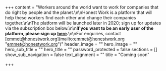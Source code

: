 +++
content = "Workers around the world want to work for companies that do right by people and the planet.\n\nHonest Work is a platform that will help these workers find each other and change their companies together.\n\nThe platform will be launched later in 2020; sign up for updates via the subscription box below.\n\n**If you want to be an early user of the platform, please sign up** [**here**](https://honestwork.org/join)**.**\n\nFor enquiries, contact [emmet@honestwork.org](mailto:emmet@honestwork.org \"emmet@honestwork.org\")"
header_image = ""
hero_image = ""
hero_sub_title = ""
hero_title = ""
password_protected = false
sections = []
show_sub_navigation = false
text_alignment = ""
title = "Coming soon"

+++
